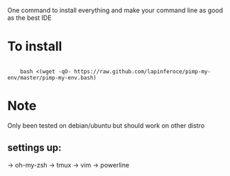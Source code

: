 
One command to install everything and make your command line as good as the best IDE


To install
==========

<code>
    bash <(wget -qO- https://raw.github.com/lapinferoce/pimp-my-env/master/pimp-my-env.bash)
</code>


Note
====

Only been tested on debian/ubuntu but should work on other distro


settings up:
-----------


-> oh-my-zsh
-> tmux
-> vim
-> powerline

